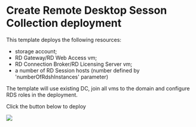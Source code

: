 # Create Remote Desktop Sesson Collection deployment

This template deploys the following resources:

<ul><li>storage account;</li><li>RD Gateway/RD Web Access vm;</li><li>RD Connection Broker/RD Licensing Server vm;</li><li>a number of RD Session hosts (number defined by 'numberOfRdshInstances' parameter)</li></ul>

The template will use existing DC, join all vms to the domain and configure RDS roles in the deployment.

Click the button below to deploy

<a href="https://portal.azure.com/#create/microsoft.template/uri/https%3A%2F%2Fraw.githubusercontent.com%2FBrettOJ%2FEEAzureAutomation%2Fmaster%2FRDSClusterADJoin%2Fazuredeploy.json" target="_blank">
    <img src="http://azuredeploy.net/deploybutton.png"/>
</a>

